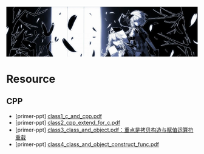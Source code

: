 [![header](../assets/header04.jpg)](https://yuenshome.github.io)

# Resource

## CPP
- [primer-ppt] [class1_c_and_cpp.pdf](./cpp/primer-ppt/class1_c_and_cpp.pdf)
- [primer-ppt] [class2_cpp_extend_for_c.pdf](./cpp/primer-ppt/class2_cpp_extend_for_c.pdf)
- [primer-ppt] [class3_class_and_object.pdf：重点是拷贝构造与赋值运算符重载](./cpp/primer-ppt/class3_class_and_object.pdf)
- [primer-ppt] [class4_class_and_object_construct_func.pdf](./cpp/primer-ppt/class4_class_and_object.pdf)
